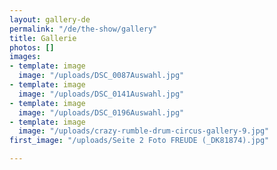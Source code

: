 ```yaml
---
layout: gallery-de
permalink: "/de/the-show/gallery"
title: Gallerie
photos: []
images:
- template: image
  image: "/uploads/DSC_0087Auswahl.jpg"
- template: image
  image: "/uploads/DSC_0141Auswahl.jpg"
- template: image
  image: "/uploads/DSC_0196Auswahl.jpg"
- template: image
  image: "/uploads/crazy-rumble-drum-circus-gallery-9.jpg"
first_image: "/uploads/Seite 2 Foto FREUDE (_DK81874).jpg"

---
```

